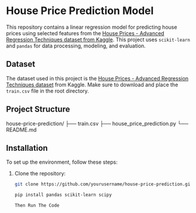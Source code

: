 # House Price Prediction Model

This repository contains a linear regression model for predicting house prices using selected features from the [House Prices - Advanced Regression Techniques dataset from Kaggle](https://www.kaggle.com/c/house-prices-advanced-regression-techniques/data). This project uses `scikit-learn` and `pandas` for data processing, modeling, and evaluation.

## Dataset

The dataset used in this project is the [House Prices - Advanced Regression Techniques dataset](https://www.kaggle.com/c/house-prices-advanced-regression-techniques/data) from Kaggle. Make sure to download and place the `train.csv` file in the root directory.

## Project Structure

house-price-prediction/ ├── train.csv ├── house_price_prediction.py └── README.md

## Installation

To set up the environment, follow these steps:

1. Clone the repository:

   ```bash
   git clone https://github.com/yourusername/house-price-prediction.git

   pip install pandas scikit-learn scipy

   Then Run The Code


